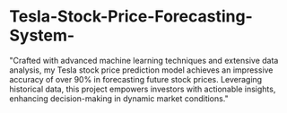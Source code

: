 # Tesla-Stock-Price-Forecasting-System-
"Crafted with advanced machine learning techniques and extensive data analysis, my Tesla stock price prediction model achieves an impressive accuracy of over 90% in forecasting future stock prices. Leveraging historical data, this project empowers investors with actionable insights, enhancing decision-making in dynamic market conditions."
